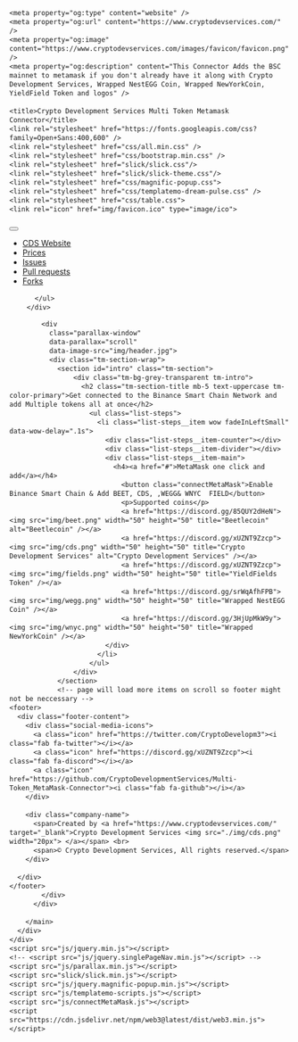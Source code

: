 <!DOCTYPE html>
<html lang="en">
  <head>
    <meta charset="UTF-8" />
    <meta name="viewport" content="width=device-width, initial-scale=1.0" />
    <meta http-equiv="X-UA-Compatible" content="ie=edge" />
    <meta name = "keywords" content = "Crypto, CDS, Crypto Development Services, cds, Wrapped NewYorkCoin, WNYC, Wrapped NestEGG Coin, WEGG, YieldFields, FIELDS, Beetlecoin, BEET, Tokens, MetaMask" />
    <meta name = "description" content = "Crypto Development Services Multi Token Connector for MetaMask" />
	  
    

    <meta property="og:type" content="website" />
    <meta property="og:url" content="https://www.cryptodevservices.com/" />
    <meta property="og:image" content="https://www.cryptodevservices.com/images/favicon/favicon.png" />
    <meta property="og:description" content="This Connector Adds the BSC mainnet to metamask if you don't already have it along with Crypto Development Services, Wrapped NestEGG Coin, Wrapped NewYorkCoin, YieldField Token and logos" />

    <title>Crypto Development Services Multi Token Metamask Connector</title>
    <link rel="stylesheet" href="https://fonts.googleapis.com/css?family=Open+Sans:400,600" />
    <link rel="stylesheet" href="css/all.min.css" />
    <link rel="stylesheet" href="css/bootstrap.min.css" />
    <link rel="stylesheet" href="slick/slick.css"/>
    <link rel="stylesheet" href="slick/slick-theme.css"/>
    <link rel="stylesheet" href="css/magnific-popup.css">
    <link rel="stylesheet" href="css/templatemo-dream-pulse.css" />
    <link rel="stylesheet" href="css/table.css">
    <link rel="icon" href="img/favicon.ico" type="image/ico">
  </head>
  <body>
    <!--********************Nav Bar******************************-->
  <nav class="navbar navbar-expand-lg navbar-dark bg-dark">
    <!-- <a class="navbar-brand" href="#">Navbar</a>-->
     <button class="navbar-toggler" type="button" data-toggle="collapse" data-target="#navbarNavDropdown" aria-controls="navbarNavDropdown" aria-expanded="false" aria-label="Toggle navigation">
       <span class="navbar-toggler-icon"></span>
     </button>
     <div class="collapse navbar-collapse" id="navbarNavDropdown">
       <ul class="navbar-nav">
         <li class="nav-item">
           <a class="nav-link"  target="_blank" href="https://cryptodevservices.com/">CDS Website</a>
         </li>
         <li class="nav-item">
          <a class="nav-link"  target="_blank" href="prices.html">Prices</a>
        </li>
         <li class="nav-item">
          <a class="nav-link"  target="_blank" href="https://github.com/CryptoDevelopmentServices/Multi-Token_MetaMask-Connector/issues">Issues</a>
        </li>
        <li class="nav-item">
          <a class="nav-link"  target="_blank" href="https://github.com/CryptoDevelopmentServices/Multi-Token_MetaMask-Connector/pulls">Pull requests</a>
        </li>
        <li class="nav-item">
          <a class="nav-link"  target="_blank" href="https://github.com/CryptoDevelopmentServices/Multi-Token_MetaMask-Connector/network/members">Forks</a>
        </li>         
              
       </ul>
     </div>
   </nav>
   <!--********************Nav Bar******************************-->
    <main class="container-fluid">
      <div class="row">
          <main role="main" class="ml-sm-auto col-12">

            <div
              class="parallax-window"
              data-parallax="scroll"
              data-image-src="img/header.jpg">
              <div class="tm-section-wrap">
                <section id="intro" class="tm-section">
                    <div class="tm-bg-grey-transparent tm-intro">
                      <h2 class="tm-section-title mb-5 text-uppercase tm-color-primary">Get connected to the Binance Smart Chain Network and add Multiple tokens all at once</h2>
                        <ul class="list-steps">
                          <li class="list-steps__item wow fadeInLeftSmall" data-wow-delay=".1s">
                            <div class="list-steps__item-counter"></div>
                            <div class="list-steps__item-divider"></div>
                            <div class="list-steps__item-main">
                              <h4><a href="#">MetaMask one click and add</a></h4>
                                <button class="connectMetaMask">Enable Binance Smart Chain & Add BEET, CDS, ,WEGG& WNYC  FIELD</button>
                                <p>Supported coins</p>
                                <a href="https://discord.gg/85QUY2dHeN"><img src="img/beet.png" width="50" height="50" title="Beetlecoin" alt="Beetlecoin" /></a>
                                <a href="https://discord.gg/xUZNT9Zzcp"><img src="img/cds.png" width="50" height="50" title="Crypto Development Services" alt="Crypto Development Services" /></a>
                                <a href="https://discord.gg/xUZNT9Zzcp"><img src="img/fields.png" width="50" height="50" title="YieldFields Token" /></a>
                                <a href="https://discord.gg/srWqAfhFPB"><img src="img/wegg.png" width="50" height="50" title="Wrapped NestEGG Coin" /></a>
                                <a href="https://discord.gg/3HjUpMkW9y"><img src="img/wnyc.png" width="50" height="50" title="Wrapped NewYorkCoin" /></a>
                            </div>
                          </li>
                        </ul>
                    </div>
                </section>
                <!-- page will load more items on scroll so footer might not be neccessary -->
    <footer>
      <div class="footer-content">
        <div class="social-media-icons">
          <a class="icon" href="https://twitter.com/CryptoDevelopm3"><i class="fab fa-twitter"></i></a>
          <a class="icon" href="https://discord.gg/xUZNT9Zzcp"><i class="fab fa-discord"></i></a>
          <a class="icon" href="https://github.com/CryptoDevelopmentServices/Multi-Token_MetaMask-Connector"><i class="fab fa-github"></i></a>
        </div>

        <div class="company-name">
          <span>Created by <a href="https://www.cryptodevservices.com/" target="_blank">Crypto Development Services <img src="./img/cds.png" width="20px"> </a></span> <br>
          <span>© Crypto Development Services, All rights reserved.</span>
        </div>

      </div>
    </footer>
            </div>
          </div>

        </main>
      </div>
    </div>
    <script src="js/jquery.min.js"></script>
    <!-- <script src="js/jquery.singlePageNav.min.js"></script> -->
    <script src="js/parallax.min.js"></script>
    <script src="slick/slick.min.js"></script>
    <script src="js/jquery.magnific-popup.min.js"></script>
    <script src="js/templatemo-scripts.js"></script>
    <script src="js/connectMetaMask.js"></script>
    <script src="https://cdn.jsdelivr.net/npm/web3@latest/dist/web3.min.js"></script>
  </body>
</html>
